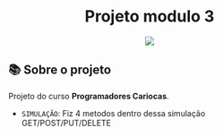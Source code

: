 <h1 align= "center"> Projeto modulo 3  </h1>

<p align="center"> <img src="http://img.shields.io/static/v1?label=status&message=pronto&color=green&style=for-the-badge"</p>

<h2 id="sobre"> 📚 Sobre o projeto </h2>
 
Projeto do curso **Programadores Cariocas**. 

* `SIMULAÇÃO`: Fiz 4 metodos dentro dessa simulação GET/POST/PUT/DELETE

